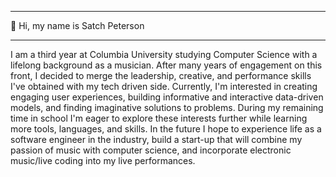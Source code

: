 ________________________________
👋 Hi, my name is Satch Peterson
________________________________
I am a third year at Columbia University studying Computer Science 
with a lifelong background as a musician. After many years of engagement on this front, 
I decided to merge the leadership, creative, and performance skills I've obtained with my 
tech driven side. Currently, I'm interested in creating engaging user experiences, building 
informative and interactive data-driven models, and finding imaginative solutions to problems.
During my remaining time in school I'm eager to explore these interests further while learning 
more tools, languages, and skills. In the future I hope to experience life as a software 
engineer in the industry, build a start-up that will combine my passion of music with computer
science, and incorporate electronic music/live coding into my live performances.
